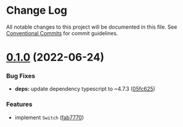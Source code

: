 # Change Log

All notable changes to this project will be documented in this file. See
[Conventional Commits](https://conventionalcommits.org) for commit guidelines.

# [0.1.0](https://github.com/efoken/md3-ui/compare/v0.0.5...v0.1.0) (2022-06-24)

### Bug Fixes

- **deps:** update dependency typescript to ~4.7.3
  ([05fc625](https://github.com/efoken/md3-ui/commit/05fc62587a694f6dd91df7060162c06d55bfe321))

### Features

- implement `Switch`
  ([fab7770](https://github.com/efoken/md3-ui/commit/fab7770f2695cc21628c22b2acbbeca540b433a3))
